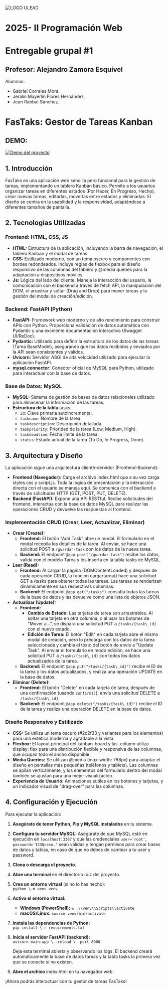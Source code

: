 ![LOGO ULEAD](https://github.com/user-attachments/assets/6f54a45a-9049-4952-8bd9-ffe2d4983bf3)

# **2025- II Programación Web**
# **Entregable grupal #1**

## Profesor: Alejandro Zamora Esquivel

Alumnos:
- Gabriel Corrales Mora.
- Jeralin Mayerlin Flores Hernández.
- Jean Rabbat Sánchez.


# **FasTaks: Gestor de Tareas Kanban**

## **DEMO:**
[![Demo del proyecto](https://img.youtube.com/vi/MQo77WJkKmA/maxresdefault.jpg)](https://youtu.be/MQo77WJkKmA)

## **1\. Introducción**

FasTaks es una aplicación web sencilla pero funcional para la gestión de tareas, implementando un tablero Kanban básico. Permite a los usuarios organizar tareas en diferentes estados (Por Hacer, En Progreso, Hecho), crear nuevas tareas, editarlas, moverlas entre estados y eliminarlas. El diseño se centra en la usabilidad y la responsividad, adaptándose a diferentes tamaños de pantalla.

## **2\. Tecnologías Utilizadas**

### **Frontend: HTML, CSS, JS**

* **HTML:** Estructura de la aplicación, incluyendo la barra de navegación, el tablero Kanban y el modal de tareas.  
* **CSS:** Estilizado moderno, con un tema oscuro y componentes con bordes redondeados. Incluye reglas de flexbox para el diseño responsivo de las columnas del tablero y @media queries para la adaptación a dispositivos móviles.  
* **Js:** Lógica del lado del cliente. Maneja la interacción del usuario, la comunicación con el backend a través de fetch API, la manipulación del DOM, el arrastrar y soltar (Drag and Drop) para mover tareas y la gestión del modal de creación/edición.

### **Backend: FastAPI (Python)**

* **FastAPI:** Framework web moderno y de alto rendimiento para construir APIs con Python. Proporciona validación de datos automática con Pydantic y una excelente documentación interactiva (Swagger UI/ReDoc).  
* **Pydantic:** Utilizado para definir la estructura de los datos de las tareas (Tarea BaseModel), asegurando que los datos recibidos y enviados por la API sean consistentes y válidos.  
* **Uvicorn:** Servidor ASGI de alta velocidad utilizado para ejecutar la aplicación FastAPI.  
* **mysql.connector:** Conector oficial de MySQL para Python, utilizado para interactuar con la base de datos.

### **Base de Datos: MySQL**

* **MySQL:** Sistema de gestión de bases de datos relacionales utilizado para almacenar la información de las tareas.  
* **Estructura de la tabla** tasks:  
  * `id`: Clave primaria autoincremental.  
  * `taskname`: Nombre de la tarea.  
  * `taskdescription`: Descripción detallada.  
  * `taskpriority`: Prioridad de la tarea (Low, Medium, High).  
  * `taskdeadline`: Fecha límite de la tarea.  
  * `status`: Estado actual de la tarea (To Do, In Progress, Done).

## **3\. Arquitectura y Diseño**

La aplicación sigue una arquitectura cliente-servidor (Frontend-Backend):

* **Frontend (Navegador):** Carga el archivo index.html que a su vez carga styles.css y script.js. Toda la lógica de presentación y la interacción directa con el usuario se maneja aquí. Se comunica con el backend a través de solicitudes HTTP (GET, POST, PUT, DELETE).  
* **Backend (FastAPI):** Expone una API RESTful. Recibe solicitudes del frontend, interactúa con la base de datos MySQL para realizar las operaciones CRUD y devuelve las respuestas al frontend.

### **Implementación CRUD (Crear, Leer, Actualizar, Eliminar)**

* **Crear (Create):**  
  * **Frontend:** El botón "Add Task" abre un modal. El formulario en el modal recopila los detalles de la tarea. Al enviar, se hace una solicitud POST a `/guardar-task` con los datos de la nueva tarea.  
  * **Backend:** El endpoint `@app.post("/guardar-task")` recibe los datos, valida con el modelo Tarea y los inserta en la tabla tasks de MySQL.  
* **Leer (Read):**  
  * **Frontend:** Al cargar la página (DOMContentLoaded) y después de cada operación CRUD, la función cargartarea() hace una solicitud GET a /tasks para obtener todas las tareas. Las tareas se renderizan dinámicamente en sus respectivas columnas.  
  * **Backend:** El endpoint `@app.get("/tasks")` consulta todas las tareas de la base de datos y las devuelve como una lista de objetos JSON.  
* **Actualizar (Update):**  
  * **Frontend:**  
    * **Cambio de Estado:** Las tarjetas de tarea son arrastrables. Al soltar una tarjeta en otra columna, o al usar los botones de "Mover a...", se dispara una solicitud PUT a `/tasks/{task\_id}` con el nuevo estado.  
    * **Edición de Tarea:** El botón "Edit" en cada tarjeta abre el mismo modal de creación, pero lo precarga con los datos de la tarea seleccionada y cambia el texto del botón de envío a "Update Task". Al enviar el formulario en modo edición, se hace una solicitud PUT a `/tasks/{task\_id}` con todos los datos actualizados de la tarea.  
  * **Backend:** El endpoint `@app.put("/tasks/{task\_id}")` recibe el ID de la tarea y los datos actualizados, y realiza una operación UPDATE en la base de datos.  
* **Eliminar (Delete):**  
  * **Frontend:** El botón "Delete" en cada tarjeta de tarea, después de una confirmación (usando `confirm()`), envía una solicitud DELETE a `/tasks/{task\_id}`.  
  * **Backend:** El endpoint `@app.delete("/tasks/{task\_id}")` recibe el ID de la tarea y realiza una operación DELETE en la base de datos.

### **Diseño Responsivo y Estilizado**

* **CSS:** Se utiliza un tema oscuro (\#2c2f33 y variantes para los elementos) para una estética moderna y agradable a la vista.  
* **Flexbox:** El layout principal del kanban-board y las .column utiliza display: flex para una distribución flexible y responsiva de las columnas, que ocupan todo el ancho disponible.  
* **Media Queries:** Se utilizan @media (max-width: 768px) para adaptar el diseño en pantallas más pequeñas (teléfonos y tablets). Las columnas se apilan verticalmente, y los elementos del formulario dentro del modal también se ajustan para una mejor visualización.  
* **Experiencia de Usuario:** Animaciones sutiles en los botones y tarjetas, y un indicador visual de "drag-over" para las columnas.

## **4\. Configuración y Ejecución**

Para ejecutar la aplicación:

1. **Asegúrate de tener Python, Pip y MySQL instalados** en tu sistema.  
2. **Configura tu servidor MySQL:** Asegúrate de que MySQL esté en ejecución en `localhost:3307` y que las credenciales `user='root'`, `password='123Queso.'` sean válidas y tengan permisos para crear bases de datos y tablas, en caso de que no debes de cambiar a tu user y password.  
3. **Clona o descarga el proyecto.**  
4. **Abre una terminal** en el directorio raíz del proyecto.  
5. **Crea un entorno virtual** (si no lo has hecho):  
   `python \-m venv venv`

6. **Activa el entorno virtual:**  
   * **Windows (PowerShell):** `& .\\venv\\Scripts\\activate`  
   * **macOS/Linux:** `source venv/bin/activate  `
     
7. **Instala las dependencias de Python:**  
   `pip install \-r requirements.txt`

8. **Inicia el servidor FastAPI (backend):**  
   `uvicorn main:app \--reload \--port 8000`

   Deja esta terminal abierta y observando los logs. El backend creará automáticamente la base de datos tareas y la tabla tasks la primera vez que se conecte si no existen.  
9. **Abre el archivo** index.html en tu navegador web.

¡Ahora podrás interactuar con tu gestor de tareas FasTaks\!
